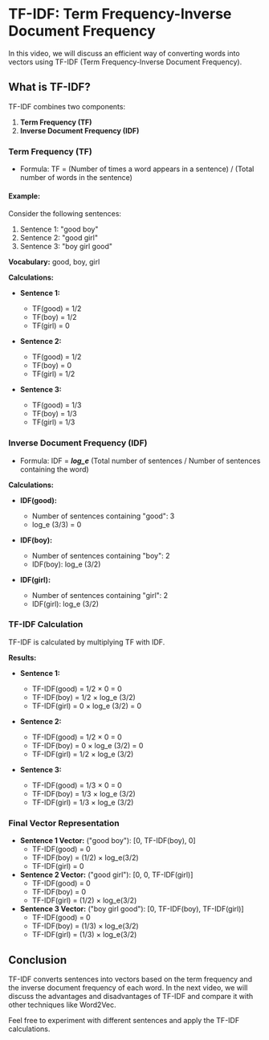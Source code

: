 # TF-IDF: Term Frequency-Inverse Document Frequency

In this video, we will discuss an efficient way of converting words into vectors using TF-IDF (Term Frequency-Inverse Document Frequency).

## What is TF-IDF?

TF-IDF combines two components:

1. **Term Frequency (TF)**
2. **Inverse Document Frequency (IDF)**

### Term Frequency (TF)

- Formula: TF = (Number of times a word appears in a sentence) / (Total number of words in the sentence)

#### Example:

Consider the following sentences:

1. Sentence 1: "good boy"
2. Sentence 2: "good girl"
3. Sentence 3: "boy girl good"

**Vocabulary:** good, boy, girl

**Calculations:**

- **Sentence 1:**

  - TF(good) = 1/2
  - TF(boy) = 1/2
  - TF(girl) = 0

- **Sentence 2:**

  - TF(good) = 1/2
  - TF(boy) = 0
  - TF(girl) = 1/2

- **Sentence 3:**
  - TF(good) = 1/3
  - TF(boy) = 1/3
  - TF(girl) = 1/3

### Inverse Document Frequency (IDF)

- Formula: IDF = **_log_e_** (Total number of sentences / Number of sentences containing the word)

**Calculations:**

- **IDF(good):**

  - Number of sentences containing "good": 3
  - log_e (3/3) = 0

- **IDF(boy):**

  - Number of sentences containing "boy": 2
  - IDF(boy): log_e (3/2)

- **IDF(girl):**
  - Number of sentences containing "girl": 2
  - IDF(girl): log_e (3/2)

### TF-IDF Calculation

TF-IDF is calculated by multiplying TF with IDF.

**Results:**

- **Sentence 1:**

  - TF-IDF(good) = 1/2 × 0 = 0
  - TF-IDF(boy) = 1/2 × log_e (3/2)
  - TF-IDF(girl) = 0 × log_e (3/2) = 0

- **Sentence 2:**

  - TF-IDF(good) = 1/2 × 0 = 0
  - TF-IDF(boy) = 0 × log_e (3/2) = 0
  - TF-IDF(girl) = 1/2 × log_e (3/2)

- **Sentence 3:**
  - TF-IDF(good) = 1/3 × 0 = 0
  - TF-IDF(boy) = 1/3 × log_e (3/2)
  - TF-IDF(girl) = 1/3 × log_e (3/2)

### Final Vector Representation

- **Sentence 1 Vector:** ("good boy"): [0, TF-IDF(boy), 0]
  - TF-IDF(good) = 0
  - TF-IDF(boy) = (1/2) × log_e(3/2)
  - TF-IDF(girl) = 0
- **Sentence 2 Vector:** ("good girl"): [0, 0, TF-IDF(girl)]
  - TF-IDF(good) = 0
  - TF-IDF(boy) = 0
  - TF-IDF(girl) = (1/2) × log_e(3/2)
- **Sentence 3 Vector:** ("boy girl good"): [0, TF-IDF(boy), TF-IDF(girl)]
  - TF-IDF(good) = 0
  - TF-IDF(boy) = (1/3) × log_e(3/2)
  - TF-IDF(girl) = (1/3) × log_e(3/2)

## Conclusion

TF-IDF converts sentences into vectors based on the term frequency and the inverse document frequency of each word. In the next video, we will discuss the advantages and disadvantages of TF-IDF and compare it with other techniques like Word2Vec.

Feel free to experiment with different sentences and apply the TF-IDF calculations.
